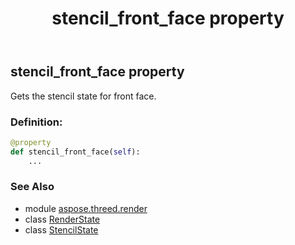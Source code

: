 ﻿---
title: stencil_front_face property
second_title: Aspose.3D for Python via .NET API References
description: 
type: docs
weight: 180
url: /python-net/aspose.threed.render/renderstate/stencil_front_face/
is_root: false
---

## stencil_front_face property


Gets the stencil state for front face.
### Definition:
```python
@property
def stencil_front_face(self):
    ...
```

### See Also
* module [aspose.threed.render](../../)
* class [RenderState](/3d/python-net/aspose.threed.render/renderstate)
* class [StencilState](/3d/python-net/aspose.threed.render/stencilstate)
